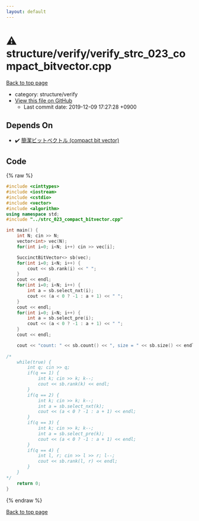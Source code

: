 ```yaml
---
layout: default
---
```


<!-- mathjax config similar to math.stackexchange -->
<script type="text/javascript" async
  src="https://cdnjs.cloudflare.com/ajax/libs/mathjax/2.7.5/MathJax.js?config=TeX-MML-AM_CHTML">
</script>
<script type="text/x-mathjax-config">
  MathJax.Hub.Config({
    TeX: { equationNumbers: { autoNumber: "AMS" }},
    tex2jax: {
      inlineMath: [ ['$','$'] ],
      processEscapes: true
    },
    "HTML-CSS": { matchFontHeight: false },
    displayAlign: "left",
    displayIndent: "2em"
  });
</script>

<script type="text/javascript" src="https://cdnjs.cloudflare.com/ajax/libs/jquery/3.4.1/jquery.min.js"></script>
<script src="https://cdn.jsdelivr.net/npm/jquery-balloon-js@1.1.2/jquery.balloon.min.js" integrity="sha256-ZEYs9VrgAeNuPvs15E39OsyOJaIkXEEt10fzxJ20+2I=" crossorigin="anonymous"></script>
<script type="text/javascript" src="../../../assets/js/copy-button.js"></script>
<link rel="stylesheet" href="../../../assets/css/copy-button.css" />


# :warning: structure/verify/verify_strc_023_compact_bitvector.cpp
<a href="../../../index.html">Back to top page</a>

* category: structure/verify
* <a href="{{ site.github.repository_url }}/blob/master/structure/verify/verify_strc_023_compact_bitvector.cpp">View this file on GitHub</a>
    - Last commit date: 2019-12-09 17:27:28 +0900




## Depends On
* :heavy_check_mark: <a href="../strc_023_compact_bitvector.cpp.html">簡潔ビットベクトル (compact bit vector)</a>


## Code
{% raw %}
```cpp
#include <cinttypes>
#include <iostream>
#include <cstdio>
#include <vector>
#include <algorithm>
using namespace std;
#include "../strc_023_compact_bitvector.cpp"

int main() {
    int N; cin >> N;
    vector<int> vec(N);
    for(int i=0; i<N; i++) cin >> vec[i];

    SuccinctBitVector<> sb(vec);
    for(int i=0; i<N; i++) {
        cout << sb.rank(i) << " ";
    }
    cout << endl;
    for(int i=0; i<N; i++) {
        int a = sb.select_nxt(i);
        cout << (a < 0 ? -1 : a + 1) << " ";
    }
    cout << endl;
    for(int i=0; i<N; i++) {
        int a = sb.select_pre(i);
        cout << (a < 0 ? -1 : a + 1) << " ";
    }
    cout << endl;

    cout << "count: " << sb.count() << ", size = " << sb.size() << endl;
    
/*
    while(true) {
        int q; cin >> q;
        if(q == 1) {
            int k; cin >> k; k--;
            cout << sb.rank(k) << endl;
        }
        if(q == 2) {
            int k; cin >> k; k--;
            int a = sb.select_nxt(k);
            cout << (a < 0 ? -1 : a + 1) << endl;
        }
        if(q == 3) {
            int k; cin >> k; k--;
            int a = sb.select_pre(k);
            cout << (a < 0 ? -1 : a + 1) << endl;
        }
        if(q == 4) {
            int l, r; cin >> l >> r; l--;
            cout << sb.rank(l, r) << endl;
        }
    }
*/
    return 0;
}

```
{% endraw %}

<a href="../../../index.html">Back to top page</a>

